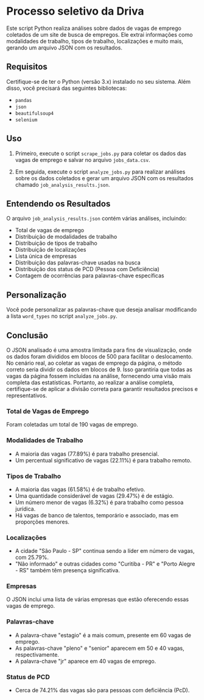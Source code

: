 # Processo seletivo da Driva

Este script Python realiza análises sobre dados de vagas de emprego coletados de um site de busca de empregos. Ele extrai informações como modalidades de trabalho, tipos de trabalho, localizações e muito mais, gerando um arquivo JSON com os resultados.

## Requisitos

Certifique-se de ter o Python (versão 3.x) instalado no seu sistema. Além disso, você precisará das seguintes bibliotecas:

- `pandas`
- `json`
- `beautifulsoup4`
- `selenium`

## Uso

1. Primeiro, execute o script `scrape_jobs.py` para coletar os dados das vagas de emprego e salvar no arquivo `jobs_data.csv`.

2. Em seguida, execute o script `analyze_jobs.py` para realizar análises sobre os dados coletados e gerar um arquivo JSON com os resultados chamado `job_analysis_results.json`.

## Entendendo os Resultados

O arquivo `job_analysis_results.json` contém várias análises, incluindo:

- Total de vagas de emprego
- Distribuição de modalidades de trabalho
- Distribuição de tipos de trabalho
- Distribuição de localizações
- Lista única de empresas
- Distribuição das palavras-chave usadas na busca
- Distribuição dos status de PCD (Pessoa com Deficiência)
- Contagem de ocorrências para palavras-chave específicas

## Personalização

Você pode personalizar as palavras-chave que deseja analisar modificando a lista `word_types` no script `analyze_jobs.py`.

## Conclusão
O JSON analisado é uma amostra limitada para fins de visualização, onde os dados foram divididos em blocos de 500 para facilitar o deslocamento. No cenário real, ao coletar as vagas de emprego da página, o método correto seria dividir os dados em blocos de 9. Isso garantiria que todas as vagas da página fossem incluídas na análise, fornecendo uma visão mais completa
das estatísticas. Portanto, ao realizar a análise completa, certifique-se de aplicar a divisão correta para garantir resultados precisos e representativos.
### Total de Vagas de Emprego
Foram coletadas um total de 190 vagas de emprego.

### Modalidades de Trabalho
- A maioria das vagas (77.89%) é para trabalho presencial.
- Um percentual significativo de vagas (22.11%) é para trabalho remoto.

### Tipos de Trabalho
- A maioria das vagas (61.58%) é de trabalho efetivo.
- Uma quantidade considerável de vagas (29.47%) é de estágio.
- Um número menor de vagas (6.32%) é para trabalho como pessoa jurídica.
- Há vagas de banco de talentos, temporário e associado, mas em proporções menores.

### Localizações
- A cidade "São Paulo - SP" continua sendo a líder em número de vagas, com 25.79%.
- "Não informado" e outras cidades como "Curitiba - PR" e "Porto Alegre - RS" também têm presença significativa.

### Empresas
O JSON inclui uma lista de várias empresas que estão oferecendo essas vagas de emprego.

### Palavras-chave
- A palavra-chave "estagio" é a mais comum, presente em 60 vagas de emprego.
- As palavras-chave "pleno" e "senior" aparecem em 50 e 40 vagas, respectivamente.
- A palavra-chave "jr" aparece em 40 vagas de emprego.

### Status de PCD
- Cerca de 74.21% das vagas são para pessoas com deficiência (PcD).

